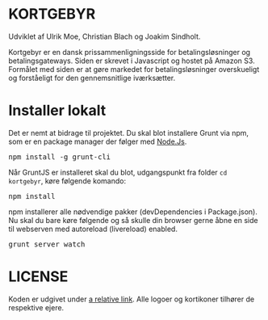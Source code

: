 KORTGEBYR
============

Udviklet af Ulrik Moe, Christian Blach og Joakim Sindholt.

Kortgebyr er en dansk prissammenligningsside for betalingsløsninger og betalingsgateways. Siden er skrevet i Javascript og hostet på Amazon S3. Formålet med siden er at gøre markedet for betalingsløsninger overskueligt og forståeligt for den gennemsnitlige iværksætter.


Installer lokalt
============

Det er nemt at bidrage til projektet. Du skal blot installere Grunt via npm, som er en package manager der følger med <a href="http://nodejs.org/download/">Node.Js</a>.

<pre>
npm install -g grunt-cli
</pre>

Når GruntJS er installeret skal du blot, udgangspunkt fra folder <code>cd kortgebyr</code>, køre følgende komando:

<pre>
npm install
</pre>

npm installerer alle nødvendige pakker (devDependencies i Package.json). Nu skal du bare køre følgende og så skulle din browser gerne åbne en side til webserven med autoreload (livereload) enabled.
<pre>
grunt server watch
</pre>


LICENSE
============
Koden er udgivet under [a relative link](GPLv3.md). Alle logoer og kortikoner tilhører de respektive ejere.
